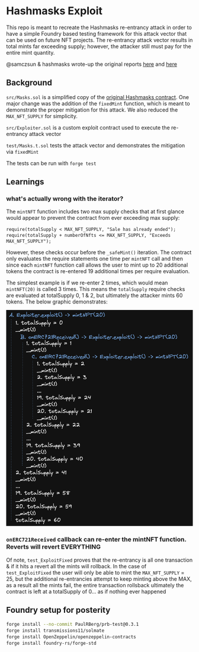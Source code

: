 # Hashmasks Exploit

This repo is meant to recreate the Hashmasks re-entrancy attack in order to have a simple Foundry based testing framework for this attack vector that can be used on future NFT projects. The re-entrancy attack vector results in total mints far exceeding supply; however, the attacker still must pay for the entire mint quantity.

@samczsun & hashmasks wrote-up the original reports [here](https://samczsun.com/the-dangers-of-surprising-code) and [here](https://thehashmasks.medium.com/hashmask-art-sale-bug-report-13ccd66b55d7)

## Background

`src/Masks.sol` is a simplified copy of the [original Hashmasks contract](https://etherscan.io/address/0xc2c747e0f7004f9e8817db2ca4997657a7746928#code). One major change was the addition of the `fixedMint` function, which is meant to demonstrate the proper mitigation for this attack. We also reduced the `MAX_NFT_SUPPLY` for simplicity.

`src/Exploiter.sol` is a custom exploit contract used to execute the re-entrancy attack vector

`test/Masks.t.sol` tests the attack vector and demonstrates the mitigation via `fixedMint`

The tests can be run with `forge test`

## Learnings

### what's actually wrong with the iterator?

The `mintNFT` function includes two max supply checks that at first glance would appear to prevent the contract from ever exceeding max supply:

```solidity
require(totalSupply < MAX_NFT_SUPPLY, "Sale has already ended");
require(totalSupply + numberOfNfts <= MAX_NFT_SUPPLY, "Exceeds MAX_NFT_SUPPLY");
```

However, these checks occur before the `_safeMint()` iteration. The contract only evaluates the require statements one time per `mintNFT` call and then since each `mintNFT` function call allows the user to mint up to 20 additional tokens the contract is re-entered 19 additional times per require evaluation.

The simplest example is if we re-enter 2 times, which would mean `mintNFT(20)` is called 3 times. This means the `totalSupply` require checks are evaluated at totalSupply 0, 1 & 2, but ultimately the attacker mints 60 tokens. The below graphic demonstrates:

![Reentrancy Process Graphic](./ReentrantGraphic.png)

### `onERC721Received` callback can re-enter the mintNFT function. Reverts will revert EVERYTHING

Of note, `test_ExploitFixed` proves that the re-entrancy is all one transaction & if it hits a revert all the mints will rollback. In the case of `test_ExploitFixed` the user will only be able to mint the `MAX_NFT_SUPPLY` = 25, but the additional re-entrancies attempt to keep minting above the MAX, as a result all the mints fail, the entire transaction rollsback ultimately the contract is left at a totalSupply of 0... as if nothing ever happened

## Foundry setup for posterity

```sh
forge install --no-commit PaulRBerg/prb-test@0.3.1
forge install transmissions11/solmate
forge install OpenZeppelin/openzeppelin-contracts
forge install foundry-rs/forge-std
```
